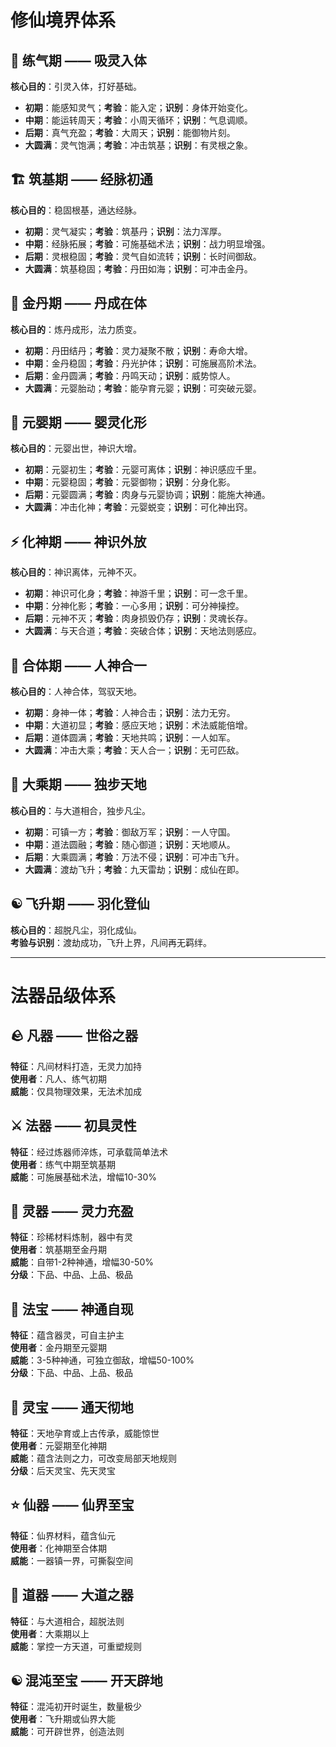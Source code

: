 # 修仙境界体系

## 🌱 练气期 —— 吸灵入体
**核心目的**：引灵入体，打好基础。  
- **初期**：能感知灵气；**考验**：能入定；**识别**：身体开始变化。  
- **中期**：能运转周天；**考验**：小周天循环；**识别**：气息调顺。  
- **后期**：真气充盈；**考验**：大周天；**识别**：能御物片刻。  
- **大圆满**：灵气饱满；**考验**：冲击筑基；**识别**：有灵根之象。  

## 🏗️ 筑基期 —— 经脉初通
**核心目的**：稳固根基，通达经脉。  
- **初期**：灵气凝实；**考验**：筑基丹；**识别**：法力浑厚。  
- **中期**：经脉拓展；**考验**：可施基础术法；**识别**：战力明显增强。  
- **后期**：灵根稳固；**考验**：灵气自如流转；**识别**：长时间御敌。  
- **大圆满**：筑基稳固；**考验**：丹田如海；**识别**：可冲击金丹。  

## 💎 金丹期 —— 丹成在体
**核心目的**：炼丹成形，法力质变。  
- **初期**：丹田结丹；**考验**：灵力凝聚不散；**识别**：寿命大增。  
- **中期**：金丹稳固；**考验**：丹光护体；**识别**：可施展高阶术法。  
- **后期**：金丹圆满；**考验**：丹鸣天动；**识别**：威势惊人。  
- **大圆满**：元婴胎动；**考验**：能孕育元婴；**识别**：可突破元婴。  

## 🧠 元婴期 —— 婴灵化形
**核心目的**：元婴出世，神识大增。  
- **初期**：元婴初生；**考验**：元婴可离体；**识别**：神识感应千里。  
- **中期**：元婴稳固；**考验**：元婴御物；**识别**：分身化影。  
- **后期**：元婴圆满；**考验**：肉身与元婴协调；**识别**：能施大神通。  
- **大圆满**：冲击化神；**考验**：元婴蜕变；**识别**：可化神出窍。  

## ⚡ 化神期 —— 神识外放
**核心目的**：神识离体，元神不灭。  
- **初期**：神识可化身；**考验**：神游千里；**识别**：可一念千里。  
- **中期**：分神化影；**考验**：一心多用；**识别**：可分神操控。  
- **后期**：元神不灭；**考验**：肉身损毁仍存；**识别**：灵魂长存。  
- **大圆满**：与天合道；**考验**：突破合体；**识别**：天地法则感应。  

## 🧩 合体期 —— 人神合一
**核心目的**：人神合体，驾驭天地。  
- **初期**：身神一体；**考验**：人神合击；**识别**：法力无穷。  
- **中期**：大道初显；**考验**：感应天地；**识别**：术法威能倍增。  
- **后期**：道体圆满；**考验**：天地共鸣；**识别**：一人如军。  
- **大圆满**：冲击大乘；**考验**：天人合一；**识别**：无可匹敌。  

## 🌌 大乘期 —— 独步天地
**核心目的**：与大道相合，独步凡尘。  
- **初期**：可镇一方；**考验**：御敌万军；**识别**：一人守国。  
- **中期**：道法圆融；**考验**：随心御道；**识别**：天地顺从。  
- **后期**：大乘圆满；**考验**：万法不侵；**识别**：可冲击飞升。  
- **大圆满**：渡劫飞升；**考验**：九天雷劫；**识别**：成仙在即。  

## ☯️ 飞升期 —— 羽化登仙
**核心目的**：超脱凡尘，羽化成仙。  
**考验与识别**：渡劫成功，飞升上界，凡间再无羁绊。

---

# 法器品级体系

## 🪨 凡器 —— 世俗之器
**特征**：凡间材料打造，无灵力加持  
**使用者**：凡人、练气初期  
**威能**：仅具物理效果，无法术加成  

## ⚔️ 法器 —— 初具灵性
**特征**：经过炼器师淬炼，可承载简单法术  
**使用者**：练气中期至筑基期  
**威能**：可施展基础术法，增幅10-30%  

## 🔮 灵器 —— 灵力充盈
**特征**：珍稀材料炼制，器中有灵  
**使用者**：筑基期至金丹期  
**威能**：自带1-2种神通，增幅30-50%  
**分级**：下品、中品、上品、极品  

## 💠 法宝 —— 神通自现
**特征**：蕴含器灵，可自主护主  
**使用者**：金丹期至元婴期  
**威能**：3-5种神通，可独立御敌，增幅50-100%  
**分级**：下品、中品、上品、极品  

## 🌟 灵宝 —— 通天彻地
**特征**：天地孕育或上古传承，威能惊世  
**使用者**：元婴期至化神期  
**威能**：蕴含法则之力，可改变局部天地规则  
**分级**：后天灵宝、先天灵宝  

## ⭐ 仙器 —— 仙界至宝
**特征**：仙界材料，蕴含仙元  
**使用者**：化神期至合体期  
**威能**：一器镇一界，可撕裂空间  

## 🌌 道器 —— 大道之器
**特征**：与大道相合，超脱法则  
**使用者**：大乘期以上  
**威能**：掌控一方天道，可重塑规则  

## ☯️ 混沌至宝 —— 开天辟地
**特征**：混沌初开时诞生，数量极少  
**使用者**：飞升期或仙界大能  
**威能**：可开辟世界，创造法则
